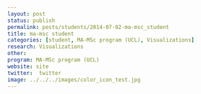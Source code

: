 ```yaml
---
layout: post
status: publish
permalink: posts/students/2014-07-02-ma-msc_student
title: ma-msc student
categories: [student, MA-MSc program (UCL), Visualizations]
research: Visualizations
other: 
program: MA-MSc program (UCL)
website: site
twitter:  twitter
image: ../../../images/color_icon_test.jpg
---
```

   